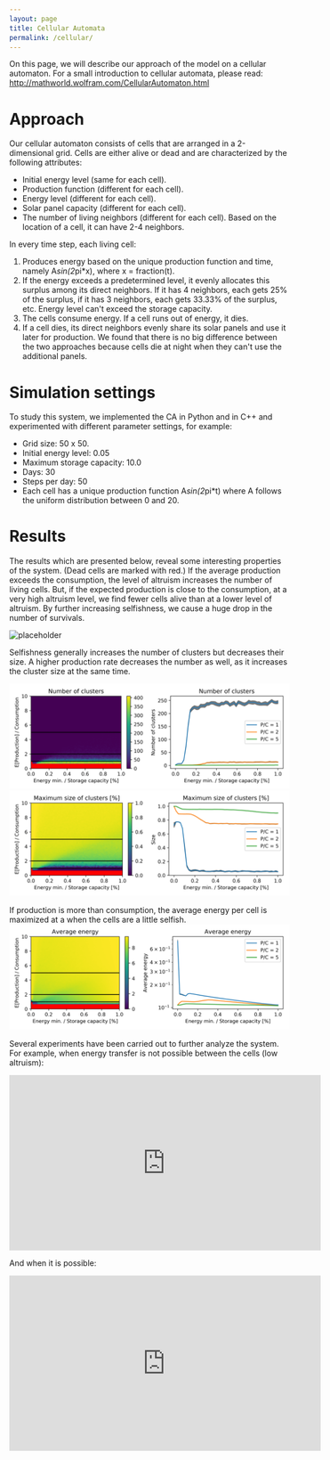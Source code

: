 ```yaml
---
layout: page
title: Cellular Automata
permalink: /cellular/
---
```


On this page, we will describe our approach of the model on a cellular automaton. For a small introduction to cellular automata, please read: http://mathworld.wolfram.com/CellularAutomaton.html

# Approach
Our cellular automaton consists of cells that are arranged in a 2-dimensional grid. Cells are either alive or dead and are characterized by the following attributes:
- Initial energy level (same for each cell).
- Production function (different for each cell).
- Energy level (different for each cell).
- Solar panel capacity (different for each cell).
- The number of living neighbors (different for each cell). Based on the location of a cell, it can have 2-4 neighbors.

In every time step, each living cell:
1. Produces energy based on the unique production function and time, namely A*sin(2*pi*x), where x = fraction(t).
2. If the energy exceeds a predetermined level, it evenly allocates this surplus among its direct neighbors. If it has 4 neighbors, each gets 25% of the surplus, if it has 3 neighbors, each gets 33.33% of the surplus, etc. Energy level can't exceed the storage capacity.
3. The cells consume energy. If a cell runs out of energy, it dies.
4. If a cell dies, its direct neighbors evenly share its solar panels and use it later for production. We found that there is no big difference between the two approaches because cells die at night when they can't use the additional panels.


# Simulation settings
To study this system, we implemented the CA in Python and in C++ and experimented with different parameter settings, for example:
- Grid size: 50 x 50.
- Initial energy level: 0.05
- Maximum storage capacity: 10.0
- Days: 30
- Steps per day: 50
- Each cell has a unique production function A*sin(2*pi*t) where A follows the uniform distribution between 0 and 20.


# Results
The results which are presented below, reveal some interesting properties of the system. (Dead cells are marked with red.) If the average production exceeds the consumption, the level of altruism increases the number of living cells. But, if the expected production is close to the consumption, at a very high altruism level, we find fewer cells alive than at a lower level of altruism. By further increasing selfishness, we cause a huge drop in the number of survivals.

![placeholder](https://drive.google.com/open?id=1org62hQJzVhVHtuZ3SipUSSZb4irxkQ9)

Selfishness generally increases the number of clusters but decreases their size. A higher production rate decreases the number as well, as it increases the cluster size at the same time.

![placeholder](https://github.com/WavyV/Complex_System_Simulation/blob/master/docs/numshape.png)
![placeholder](https://github.com/WavyV/Complex_System_Simulation/blob/master/docs/maxsize.png)

If production is more than consumption, the average energy per cell is maximized at a when the cells are a little selfish.
![placeholder](https://raw.githubusercontent.com/WavyV/Complex_System_Simulation/master/docs/energy_per_living.png)

Several experiments have been carried out to further analyze the system. For example, when energy transfer is not possible between the cells (low altruism):

<iframe width="560" height="315" src="https://www.youtube.com/embed/hJNIZXPl8lA?rel=0" frameborder="0" allow="autoplay; encrypted-media" allowfullscreen align="center"></iframe>

And when it is possible:
<iframe width="560" height="315" src="https://www.youtube.com/embed/OOr81651dGo?rel=0" frameborder="0" allow="autoplay; encrypted-media" allowfullscreen align="center"></iframe>
